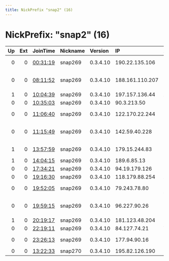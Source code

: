 ```yaml
---
title: NickPrefix "snap2" (16)
---
```


# NickPrefix: "snap2" (16)

|   Up |   Ext | JoinTime                                                                                            | Nickname   | Version   | IP              | AS                                      | CC   |   ORp |   Dirp | OS    | Contact   |   eFamMembers |
|-----:|------:|:----------------------------------------------------------------------------------------------------|:-----------|:----------|:----------------|:----------------------------------------|:-----|------:|-------:|:------|:----------|--------------:|
|    0 |     0 | [00:31:19](https://metrics.torproject.org/rs.html#details/C5083D74FE855F090A987C88A0E3EAE5C0EB7CEE) | snap269    | 0.3.4.10  | 190.22.135.106  | TELEFu00D3NICA CHILE S.A.               | cl   | 39567 |      0 | Linux | None      |             1 |
|    0 |     0 | [08:11:52](https://metrics.torproject.org/rs.html#details/E7E9675DB00CCC3CB3124CAD5B40DEAC2AE44FBB) | snap269    | 0.3.4.10  | 188.161.110.207 | Palestine Telecommunications Company PA | ps   | 44115 |      0 | Linux | None      |             1 |
|    1 |     0 | [10:04:39](https://metrics.torproject.org/rs.html#details/D0E374D88697180E955CD4650373E695F45B3DC5) | snap269    | 0.3.4.10  | 197.157.136.44  | AIRTEL                                  | rw   | 40827 |      0 | Linux | None      |             1 |
|    0 |     0 | [10:35:03](https://metrics.torproject.org/rs.html#details/6C0C91DA701A72394C511AA66D31528447CE88EC) | snap269    | 0.3.4.10  | 90.3.213.50     | Orange                                  | fr   | 43349 |      0 | Linux | None      |             1 |
|    0 |     0 | [11:06:40](https://metrics.torproject.org/rs.html#details/E59A653C412EE378970A698E6EA2DD10E65326DC) | snap269    | 0.3.4.10  | 122.170.22.244  | Bharti Airtel Ltd., Telemedia Services  | in   | 45793 |      0 | Linux | None      |             1 |
|    0 |     0 | [11:15:49](https://metrics.torproject.org/rs.html#details/3010A4797E47CD360411365A5D652BF78B810098) | snap269    | 0.3.4.10  | 142.59.40.228   | TELUS Communications Inc.               | ca   | 44461 |      0 | Linux | None      |             1 |
|    1 |     0 | [13:57:59](https://metrics.torproject.org/rs.html#details/78B148A2A7DA38D73AB7FBBBE90AFABA3B1363B5) | snap269    | 0.3.4.10  | 179.15.244.83   | Colombia Mu00F3vil                      | co   | 42007 |      0 | Linux | None      |             1 |
|    1 |     0 | [14:04:15](https://metrics.torproject.org/rs.html#details/A83D7BD25EF1A248618B5645CEB8A36E284DCB7A) | snap269    | 0.3.4.10  | 189.6.85.13     | CLARO S.A.                              | br   | 40997 |      0 | Linux | None      |             1 |
|    0 |     0 | [17:34:21](https://metrics.torproject.org/rs.html#details/9EE9AB78275D6C184A5B60ABCA5EF26B3DDF2A95) | snap269    | 0.3.4.10  | 94.19.179.126   | SkyNet Ltd.                             | ru   | 45979 |      0 | Linux | None      |             1 |
|    0 |     0 | [19:16:30](https://metrics.torproject.org/rs.html#details/93408440C2E93E487D9EBD53F84262F40D0E6BF8) | snap269    | 0.3.4.10  | 118.179.88.254  | AmberIT Limited                         | bd   | 34587 |      0 | Linux | None      |             1 |
|    0 |     0 | [19:52:05](https://metrics.torproject.org/rs.html#details/09F64A7460D47ADDB89C8CE6EE3ECB0416DCB12C) | snap269    | 0.3.4.10  | 79.243.78.80    | Deutsche Telekom AG                     | de   | 34813 |      0 | Linux | None      |             1 |
|    0 |     0 | [19:59:15](https://metrics.torproject.org/rs.html#details/8426423498EB0654C96DDB4BDA0B63EFBE313327) | snap269    | 0.3.4.10  | 96.227.90.26    | MCI Communications Services, Inc. d/b/a | us   | 34047 |      0 | Linux | None      |             1 |
|    1 |     0 | [20:19:17](https://metrics.torproject.org/rs.html#details/5B41485A62703629AD2FD0257CEEA35B8F53AF4D) | snap269    | 0.3.4.10  | 181.123.48.204  | Telecel S.A.                            | py   | 33381 |      0 | Linux | None      |             1 |
|    0 |     0 | [22:19:11](https://metrics.torproject.org/rs.html#details/51023080406027D5DBB2E1344EFF68F5C744152E) | snap269    | 0.3.4.10  | 84.127.74.21    | Vodafone Spain                          | es   | 37791 |      0 | Linux | None      |             1 |
|    0 |     0 | [23:26:13](https://metrics.torproject.org/rs.html#details/2CDDD4BAEA47A9927588BBD4ABDB1A40A0739D48) | snap269    | 0.3.4.10  | 177.94.90.16    | TELEFu00D4NICA BRASIL S.A               | br   | 37071 |      0 | Linux | None      |             1 |
|    0 |     0 | [13:22:33](https://metrics.torproject.org/rs.html#details/9038DB73E5197FA6D9D9D5FE96ABF9633ECDB415) | snap270    | 0.3.4.10  | 195.82.126.190  | Procono S.A.                            | es   | 42897 |      0 | Linux | None      |             1 |
